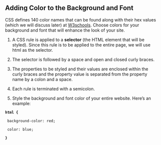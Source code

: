 ## **Adding Color to the Background and Font**

CSS defines 140 color names that can be found along with their hex values \(which we will discuss later\) at [W3schools](http://www.w3schools.com/colors/colors_names.asp). Choose colors for your background and font that will enhance the look of your site.

1. A CSS rule is applied to a **selector** \(the HTML element that will be styled\). Since this rule is to be applied to the entire page, we will use html as the selector.

2. The selector is followed by a space and open and closed curly braces.

3. The properties to be styled and their values are enclosed within the curly braces and the property value is separated from the property name by a colon and a space.

4. Each rule is terminated with a semicolon.

5. Style the background and font color of your entire website. Here’s an example:

**`html {`**

```text
 background-color: red;

 color: blue;
```

**`}`**

